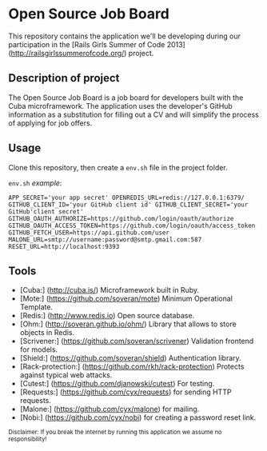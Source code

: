 Open Source Job Board
=====================

This repository contains the application we'll be developing during our participation in the [Rails Girls Summer of Code 2013] (http://railsgirlssummerofcode.org/) project.

Description of project
----------------------
The Open Source Job Board is a job board for developers built with the Cuba microframework. The application uses the developer's GitHub information as a substitution for filling out a CV and will simplify the process of applying for job offers.

Usage
------------
Clone this repository, then create a `env.sh` file in the project folder.

`env.sh` *example*:

`APP_SECRET='your app secret'
OPENREDIS_URL=redis://127.0.0.1:6379/
GITHUB_CLIENT_ID='your GitHub client id'
GITHUB_CLIENT_SECRET='your GitHub'client secret'
GITHUB_OAUTH_AUTHORIZE=https://github.com/login/oauth/authorize
GITHUB_OAUTH_ACCESS_TOKEN=https://github.com/login/oauth/access_token
GITHUB_FETCH_USER=https://api.github.com/user
MALONE_URL=smtp://username:password@smtp.gmail.com:587
RESET_URL=http://localhost:9393`

Tools
-----
- [Cuba:] (http://cuba.is/) Microframework built in Ruby.
- [Mote:] (https://github.com/soveran/mote) Minimum Operational Template.
- [Redis:] (http://www.redis.io) Open source database.
- [Ohm:] (http://soveran.github.io/ohm/) Library that allows to store objects in Redis.
- [Scrivener:] (https://github.com/soveran/scrivener) Validation frontend for models.
- [Shield:] (https://github.com/soveran/shield) Authentication library.
- [Rack-protection:] (https://github.com/rkh/rack-protection) Protects against typical web attacks.
- [Cutest:] (https://github.com/djanowski/cutest) For testing.
- [Requests:] (https://github.com/cyx/requests) for sending HTTP requests.
- [Malone:] (https://github.com/cyx/malone) for mailing.
- [Nobi:] (https://github.com/cyx/nobi) for creating a password reset link.

<sub>Disclaimer: If you break the internet by running this application we assume no responsibility!</sub>